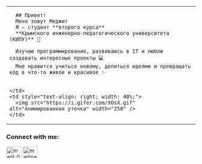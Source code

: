 <table>
  <tr>
    <td style="vertical-align: top; width: 60%;">

      ## Привет!
      Меня зовут Меджит
      Я — студент **второго курса**  
      **Крымского инженерно-педагогического университета (КИПУ)** 🏫  

      Изучаю программирование, развиваюсь в IT и люблю создавать интересные проекты 💻  
      Мне нравится учиться новому, делиться идеями и превращать код в что-то живое и красивое ✨
      

    </td>
    <td style="text-align: right; width: 40%;">
      <img src="https://i.gifer.com/XOsX.gif" alt="Анимированная уточка" width="250" />
    </td>
  </tr>
</table>

<h3 align="left">Connect with me:</h3>
<p align="left">
<a href="https://instagram.com/mejit_098" target="blank"><img align="center" src="https://raw.githubusercontent.com/rahuldkjain/github-profile-readme-generator/master/src/images/icons/Social/instagram.svg" alt="mejit_098" height="30" width="40" /></a>
<a href="https://discord.gg/mejitseyt" target="blank"><img align="center" src="https://raw.githubusercontent.com/rahuldkjain/github-profile-readme-generator/master/src/images/icons/Social/discord.svg" alt="mejitseyt" height="30" width="40" /></a>
</p>
